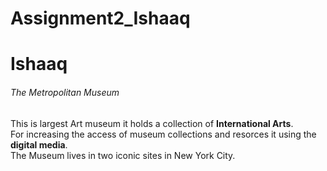 # Assignment2_Ishaaq
# Ishaaq
###### The Metropolitan Museum
This is largest Art museum it holds a collection of **International Arts**.<br>
For increasing the access of museum collections and resorces it using the **digital media**.<br>
The Museum lives in two iconic sites in New York City.